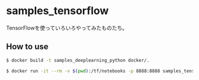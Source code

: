 # samples_tensorflow

TensorFlowを使っていろいろやってみたものたち。

## How to use

```sh
$ docker build -t samples_deeplearning_python docker/.
```

```sh
$ docker run -it --rm -v $(pwd):/tf/notebooks -p 8888:8888 samples_tensorflow
```

